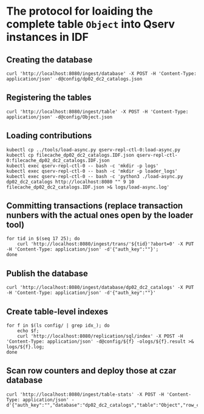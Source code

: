 # The protocol for loaiding the complete table `Object` into Qserv instances in IDF
 
## Creating the database
```
curl 'http://localhost:8080/ingest/database' -X POST -H 'Content-Type: application/json' -d@config/dp02_dc2_catalogs.json
```

## Registering the tables
```
curl 'http://localhost:8080/ingest/table' -X POST -H 'Content-Type: application/json' -d@config/Object.json
```

## Loading contributions
```
kubectl cp ../tools/load-async.py qserv-repl-ctl-0:load-async.py
kubectl cp filecache_dp02_dc2_catalogs.IDF.json qserv-repl-ctl-0:filecache_dp02_dc2_catalogs.IDF.json
kubectl exec qserv-repl-ctl-0 -- bash -c 'mkdir -p logs'
kubectl exec qserv-repl-ctl-0 -- bash -c 'mkdir -p loader_logs'
kubectl exec qserv-repl-ctl-0 -- bash -c 'python3 ./load-async.py dp02_dc2_catalogs http://localhost:8080 "" 9 10 filecache_dp02_dc2_catalogs.IDF.json >& logs/load-async.log'
```

## Committing transactions (replace transaction nunbers with the actual ones open by the loader tool)
```
for tid in $(seq 17 25); do
    curl 'http://localhost:8080/ingest/trans/'${tid}'?abort=0' -X PUT -H 'Content-Type: application/json' -d'{"auth_key":""}';
done
```

## Publish the database
```
curl 'http://localhost:8080/ingest/database/dp02_dc2_catalogs' -X PUT -H 'Content-Type: application/json' -d'{"auth_key":""}'
```

## Create table-level indexes
```
for f in $(ls config/ | grep idx_); do
    echo $f;
    curl 'http://localhost:8080/replication/sql/index' -X POST -H 'Content-Type: application/json' -d@config/${f} -ologs/${f}.result >& logs/${f}.log;
done
```

## Scan row counters and deploy those at czar database
```
curl 'http://localhost:8080/ingest/table-stats' -X POST -H 'Content-Type: application/json' -d'{"auth_key":"","database":"dp02_dc2_catalogs","table":"Object","row_counters_state_update_policy":"ENABLED","row_counters_deploy_at_qserv":1,"force_rescan":1}'
```


